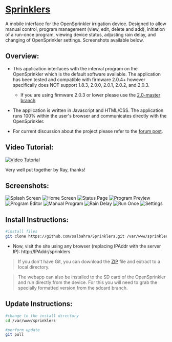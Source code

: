[Sprinklers](http://salbahra.github.io/Sprinklers)
========================

A mobile interface for the OpenSprinkler irrigation device. Designed to allow manual control, program management (view, edit, delete and add), initiation of a run-once program, viewing device status, adjusting rain delay, and changing of OpenSprinkler settings. Screenshots available below.

Overview:
---------

+ This application interfaces with the interval program on the OpenSprinkler which is the default software available. The application has been tested and compatible with firmware 2.0.4+ however specifically does NOT support 1.8.3, 2.0.0, 2.0.1, 2.0.2, and 2.0.3.
  + If you are using firmware 2.0.3 or lower please use the [2.0-master branch](https://github.com/salbahra/Sprinklers/tree/2.0-master)

+ The application is written in Javascript and HTML/CSS. The application runs 100% within the user's browser and communicates directly with the OpenSprinkler.

+ For current discussion about the project please refer to the [forum post](http://rayshobby.net/phpBB3/viewtopic.php?f=2&t=154).

Video Tutorial:
---------------
[![Video Tutorial](https://img.youtube.com/vi/5pYHsMZSj6w/0.jpg)](https://www.youtube.com/watch?v=5pYHsMZSj6w)

Very well put together by Ray, thanks!

Screenshots:
------------

![Splash Screen](http://albahra.com/journal/wp-content/uploads/2013/07/startup-iphone5-retina-175x300.png) ![Home Screen](http://albahra.com/journal/wp-content/uploads/2014/03/home-169x300.png) ![Status Page](http://albahra.com/journal/wp-content/uploads/2014/02/iOS-Simulator-Screen-shot-Jan-26-2014-7.15.45-PM-169x300.png) ![Program Preview](http://albahra.com/journal/wp-content/uploads/2014/03/preview-169x300.png) ![Program Editor](http://albahra.com/journal/wp-content/uploads/2014/02/iOS-Simulator-Screen-shot-Jan-26-2014-7.24.09-PM-169x300.png) ![Manual Program](http://albahra.com/journal/wp-content/uploads/2014/02/iOS-Simulator-Screen-shot-Jan-26-2014-7.24.18-PM-169x300.png) ![Rain Delay](http://albahra.com/journal/wp-content/uploads/2014/03/raindelay-169x300.png) ![Run Once](http://albahra.com/journal/wp-content/uploads/2014/02/iOS-Simulator-Screen-shot-Jan-26-2014-7.24.54-PM-169x300.png) ![Settings](http://albahra.com/journal/wp-content/uploads/2014/03/settings-169x300.png)


Install Instructions:
---------------------

```sh
#install files
git clone https://github.com/salbahra/Sprinklers.git /var/www/sprinklers

```

+ Now, visit the site using any browser (replacing IPAddr with the server IP): http://IPAddr/sprinklers

> If you don't have Git, you can download the [ZIP](https://github.com/salbahra/OpenSprinkler-Controller/archive/master.zip) file and extract to a local directory.

> The webapp can also be installed to the SD card of the OpenSprinkler and run directly from the device. For this you will need to grab the specially formatted version from the sdcard branch.

Update Instructions:
--------------------

```sh
#change to the install directory
cd /var/www/sprinklers

#perform update
git pull
```
